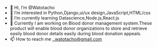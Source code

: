 - 👋 Hi, I’m @Watotacho
- 👀 I’m interested in Python,Django,ui/ux design,JavaScript,HTML/css
- 🌱 I’m currently learning Datascience,Node.js,React.js
- 💞️ Currently I am working on Blood donor management system.These product will enable blood donor organizations to store and retrieve easily blood donor details easily during 
blood donation appeals.
- 📫 How to reach me ..watotacho@gmail.com
